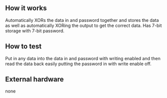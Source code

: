 <!---

This file is used to generate your project datasheet. Please fill in the information below and delete any unused
sections.

You can also include images in this folder and reference them in the markdown. Each image must be less than
512 kb in size, and the combined size of all images must be less than 1 MB.
-->

## How it works

Automatically XORs the data in and password together and stores the data as well as automatically XORing the output to get the correct data. Has 7-bit storage with 7-bit password.

## How to test

Put in any data into the data in and password with writing enabled and then read the data back easily putting the password in with write enable off.

## External hardware

none
